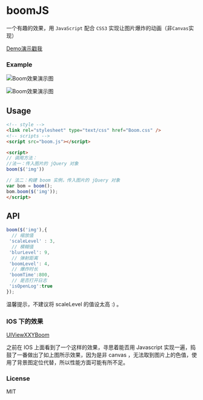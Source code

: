 # boomJS
一个有趣的效果，用 `JavaScript` 配合 `CSS3` 实现让图片爆炸的动画（非`Canvas`实现）

[Demo演示戳我](http://sbco.cc/demo/boom/demo.html)

### Example

![Boom效果演示图](https://github.com/chokcoco/boomJS/blob/master/boomExample2.gif) 

![Boom效果演示图](https://github.com/chokcoco/boomJS/blob/master/boomExample.gif) 

## Usage

```HTML
<!-- style -->
<link rel="stylesheet" type="text/css" href="Boom.css" />
<!-- scripts -->
<script src="boom.js"></script>

<script>
// 调用方法：
//法一：传入图片的 jQuery 对象
boom($('img')) 

// 法二：构建 boom 实例，传入图片的 jQuery 对象
var bom = boom();
bom.boom($('img'));
</script>
```

## API
```javascript
boom($('img'),{
  // 缩放值
 'scaleLevel' : 3,
  // 模糊值
 'blurLevel': 9,
  // 弹射距离 
 'boomLevel': 4,
  // 爆炸时长
 'boomTime':800,
  // 是否打开日志
 'isOpenLog':true
});
```
温馨提示，不建议将 scaleLevel 的值设太高 :) 。

### IOS 下的效果
[UIViewXXYBoom](https://github.com/xxycode/UIViewXXYBoom)

之前在 IOS 上面看到了一个这样的效果，寻思着能否用 Javascript 实现一遍，捣鼓了一番做出了如上图所示效果，因为是非 canvas ，无法取到图片上的色值，使用了背景图定位代替，所以性能方面可能有所不足。

### License
MIT

